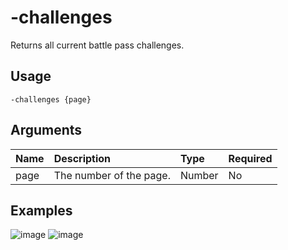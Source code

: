 # -challenges
Returns all current battle pass challenges.

## Usage
```
-challenges {page}
```

## Arguments
Name | Description | Type | Required
:-- | :-- | :-- | :--
page | The number of the page. | Number | No

## Examples
![image]()
![image]()

